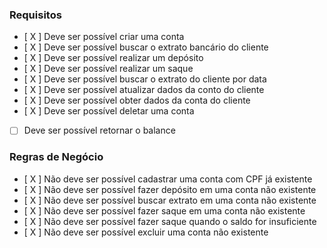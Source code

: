### Requisitos

- [ X ] Deve ser possível criar uma conta
- [ X ] Deve ser possível buscar o extrato bancário do cliente
- [ X ] Deve ser possível realizar um depósito
- [ X ] Deve ser possível realizar um saque
- [ X ] Deve ser possível buscar o extrato do cliente por data
- [ X ] Deve ser possível atualizar dados da conto do cliente
- [ X ] Deve ser possível obter dados da conta do cliente
- [ X ] Deve ser possível deletar uma conta
- [   ] Deve ser possível retornar o balance

### Regras de Negócio

- [ X ] Não deve ser possível cadastrar uma conta com CPF já existente
- [ X ] Não deve ser possível fazer depósito em uma conta não existente
- [ X ] Não deve ser possível buscar extrato em uma conta não existente
- [ X ] Não deve ser possível fazer saque em uma conta não existente
- [ X ] Não deve ser possível fazer saque quando o saldo for insuficiente
- [ X ] Não deve ser possível excluir uma conta não existente
